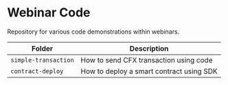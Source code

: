 # Webinar Code

Repository for various code demonstrations within webinars.

| Folder               | Description                              |
| -------------------- | ---------------------------------------- |
| `simple-transaction` | How to send CFX transaction using code   |
| `contract-deploy`    | How to deploy a smart contract using SDK |
